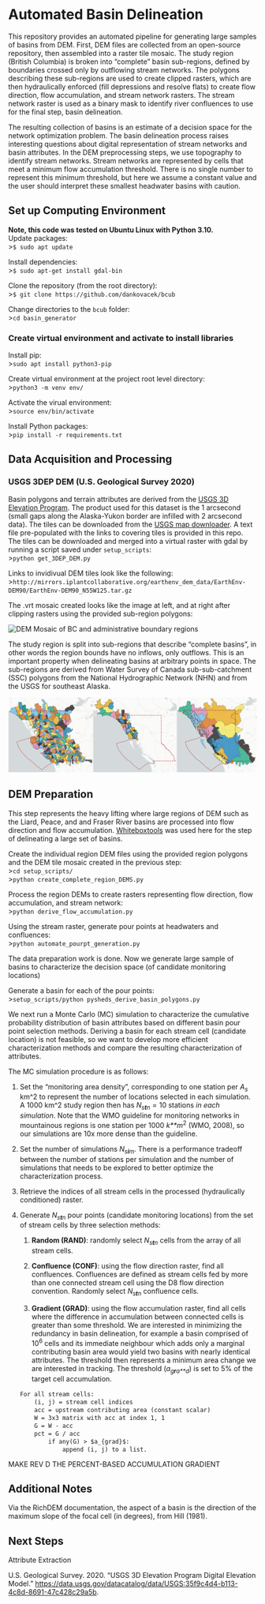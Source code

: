Automated Basin Delineation
===========================

This repository provides an automated pipeline for generating large
samples of basins from DEM. First, DEM files are collected from an
open-source repository, then assembled into a raster tile mosaic. The
study region (British Columbia) is broken into “complete” basin
sub-regions, defined by boundaries crossed only by outflowing stream
networks. The polygons describing these sub-regions are used to create
clipped rasters, which are then hydraulically enforced (fill depressions
and resolve flats) to create flow direction, flow accumulation, and
stream network rasters. The stream network raster is used as a binary
mask to identify river confluences to use for the final step, basin
delineation.

The resulting collection of basins is an estimate of a decision space
for the network optimization problem. The basin delineation process
raises interesting questions about digital representation of stream
networks and basin attributes. In the DEM preprocessing steps, we use
topography to identify stream networks. Stream networks are represented
by cells that meet a minimum flow accumulation threshold. There is no
single number to represent this minimum threshold, but here we assume a
constant value and the user should interpret these smallest headwater
basins with caution.

Set up Computing Environment
----------------------------

**Note, this code was tested on Ubuntu Linux with Python 3.10.**  
Update packages:  
&gt;`$ sudo apt update`

Install dependencies:  
&gt;`$ sudo apt-get install gdal-bin`

Clone the repository (from the root directory):  
&gt;`$ git clone https://github.com/dankovacek/bcub`

Change directories to the `bcub` folder:  
&gt;`cd basin_generator`

### Create virtual environment and activate to install libraries

Install pip:  
&gt;`sudo apt install python3-pip`

Create virtual environment at the project root level directory:  
&gt;`python3 -m venv env/`

Activate the virual environment:  
&gt;`source env/bin/activate`

Install Python packages:  
&gt;`pip install -r requirements.txt`

Data Acquisition and Processing
-------------------------------

### USGS 3DEP DEM (U.S. Geological Survey 2020)

Basin polygons and terrain attributes are derived from the [USGS 3D
Elevation Program](https://www.usgs.gov/3d-elevation-program). The
product used for this dataset is the 1 arcsecond (small gaps along the
Alaska-Yukon border are infilled with 2 arcsecond data). The tiles can
be downloaded from the [USGS map
downloader](https://apps.nationalmap.gov/downloader/). A text file
pre-populated with the links to covering tiles is provided in this repo.
The tiles can be downloaded and merged into a virtual raster with gdal
by running a script saved under `setup_scripts`:  
&gt;`python get_3DEP_DEM.py`

Links to invidivual DEM tiles look like the following:  
&gt;`http://mirrors.iplantcollaborative.org/earthenv_dem_data/EarthEnv-DEM90/EarthEnv-DEM90_N55W125.tar.gz`

The .vrt mosaic created looks like the image at left, and at right after
clipping rasters using the provided sub-region polygons:

![DEM Mosaic of BC and administrative boundary
regions](../img/DEM_tiled_trimmed.png)

The study region is split into sub-regions that describe “complete
basins”, in other words the region bounds have no inflows, only
outflows. This is an important property when delineating basins at
arbitrary points in space. The sub-regions are derived from Water Survey
of Canada sub-sub-catchment (SSC) polygons from the National
Hydrographic Network (NHN) and from the USGS for southeast Alaska.

![Merging process for complete sub-regions.](../img/merging_regions.png)

DEM Preparation
---------------

This step represents the heavy lifting where large regions of DEM such
as the Liard, Peace, and and Fraser River basins are processed into flow
direction and flow accumulation.
[Whiteboxtools](python%20process_dem_by_basin.py) was used here for the
step of delineating a large set of basins.

<!-- Note: the breach [depression function](https://jblindsay.github.io/ghrg/Whitebox/Help/BreachDepressions.html) run on the DEM is a bottleneck step.   -->

Create the individual region DEM files using the provided region
polygons and the DEM tile mosaic created in the previous step:  
&gt;`cd setup_scripts/`  
&gt;`python create_complete_region_DEMS.py`

Process the region DEMs to create rasters representing flow direction,
flow accumulation, and stream network:  
&gt;`python derive_flow_accumulation.py`

Using the stream raster, generate pour points at headwaters and
confluences:  
&gt;`python automate_pourpt_generation.py`

The data preparation work is done. Now we generate large sample of
basins to characterize the decision space (of candidate monitoring
locations)

Generate a basin for each of the pour points:  
&gt;`setup_scripts/python pysheds_derive_basin_polygons.py`

We next run a Monte Carlo (MC) simulation to characterize the cumulative
probability distribution of basin attributes based on different basin
pour point selection methods. Deriving a basin for each stream cell
(candidate location) is not feasible, so we want to develop more
efficient characterization methods and compare the resulting
characterization of attributes.

The MC simulation procedure is as follows:

1.  Set the “monitoring area density”, corresponding to one station per
    *A*<sub>*s*</sub> km^2 to represent the number of locations selected
    in each simulation. A 1000 km^2 study region then has
    *N*<sub>*s**t**n*</sub> = 10 stations *in each simulation*. Note
    that the WMO guideline for monitoring networks in mountainous
    regions is one station per 1000 *k**m*<sup>2</sup> (WMO, 2008), so
    our simulations are 10x more dense than the guideline.  

2.  Set the number of simulations *N*<sub>*s**i**m*</sub>. There is a
    performance tradeoff between the number of stations per simulation
    and the number of simulations that needs to be explored to better
    optimize the characterization process.

3.  Retrieve the indices of all stream cells in the processed
    (hydraulically conditioned) raster.

4.  Generate *N*<sub>*s**t**n*</sub> pour points (candidate monitoring
    locations) from the set of stream cells by three selection methods:

    1.  **Random (RAND)**: randomly select *N*<sub>*s**t**n*</sub> cells
        from the array of all stream cells.

    2.  **Confluence (CONF)**: using the flow direction raster, find all
        confluences. Confluences are defined as stream cells fed by more
        than one connected stream cell using the D8 flow direction
        convention. Randomly select *N*<sub>*s**t**n*</sub> confluence
        cells.

    3.  **Gradient (GRAD)**: using the flow accumulation raster, find
        all cells where the difference in accumulation between connected
        cells is greater than some threshold. We are interested in
        minimizing the redundancy in basin delineation, for example a
        basin comprised of 10<sup>6</sup> cells and its immediate
        neighbour which adds only a marginal contributing basin area
        would yield two basins with nearly identical attributes. The
        threshold then represents a minimum area change we are
        interested in tracking. The threshold
        (*a*<sub>*g**r**a**d*</sub>) is set to 5% of the target cell
        accumulation.

    <!-- -->

        For all stream cells:  
            (i, j) = stream cell indices
            acc = upstream contributing area (constant scalar)  
            W = 3x3 matrix with acc at index 1, 1  
            G = W - acc  
            pct = G / acc
                if any(G) > $a_{grad}$:  
                    append (i, j) to a list.

MAKE REV D THE PERCENT-BASED ACCUMULATION GRADIENT

Additional Notes
----------------

<!-- Automate citation formatting for the README document.

>`pandoc -t markdown_strict -citeproc README-draft.md -o README.md --bibliography bib/bibliography.bib` -->

Via the RichDEM documentation, the aspect of a basin is the direction of
the maximum slope of the focal cell (in degrees), from Hill (1981).

Next Steps
----------

Attribute Extraction

U.S. Geological Survey. 2020. “USGS 3D Elevation Program Digital
Elevation Model.”
<https://data.usgs.gov/datacatalog/data/USGS:35f9c4d4-b113-4c8d-8691-47c428c29a5b>.
